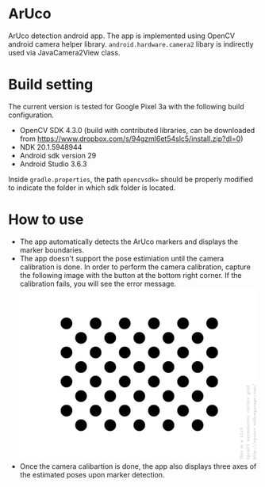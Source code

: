 # ArUco
ArUco detection android app. 
The app is implemented using OpenCV android camera helper library. `android.hardware.camera2` libary is indirectly used via JavaCamera2View class. 

# Build setting
The current version is tested for Google Pixel 3a with the following build configuration.
- OpenCV SDK 4.3.0 (build with contributed libraries, can be downloaded from https://www.dropbox.com/s/94gzml6et54slc5/install.zip?dl=0)
- NDK 20.1.5948944
- Android sdk version 29
- Android Studio 3.6.3


Inside `gradle.properties`, the path `opencvsdk=` should be properly modified to indicate the folder in which sdk folder is located.

# How to use
- The app automatically detects the ArUco markers and displays the marker boundaries. 
- The app doesn't support the pose estimiation until the camera calibration is done. In order to perform the camera calibration, capture the following image with the button at the bottom right corner. If the calibration fails, you will see the error message.
![Calibration Pattern](./image/circle_grid.png)
- Once the camera calibartion is done, the app also displays three axes of the estimated poses upon marker detection.
